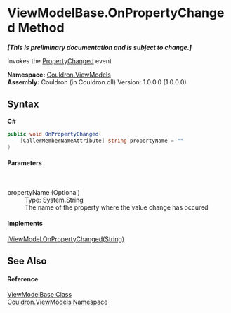 # ViewModelBase.OnPropertyChanged Method 
 _**\[This is preliminary documentation and is subject to change.\]**_

Invokes the <a href="E_Couldron_ViewModels_ViewModelBase_PropertyChanged">PropertyChanged</a> event

**Namespace:**&nbsp;<a href="N_Couldron_ViewModels">Couldron.ViewModels</a><br />**Assembly:**&nbsp;Couldron (in Couldron.dll) Version: 1.0.0.0 (1.0.0.0)

## Syntax

**C#**<br />
``` C#
public void OnPropertyChanged(
	[CallerMemberNameAttribute] string propertyName = ""
)
```


#### Parameters
&nbsp;<dl><dt>propertyName (Optional)</dt><dd>Type: System.String<br />The name of the property where the value change has occured</dd></dl>

#### Implements
<a href="M_Couldron_ViewModels_IViewModel_OnPropertyChanged">IViewModel.OnPropertyChanged(String)</a><br />

## See Also


#### Reference
<a href="T_Couldron_ViewModels_ViewModelBase">ViewModelBase Class</a><br /><a href="N_Couldron_ViewModels">Couldron.ViewModels Namespace</a><br />